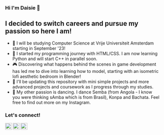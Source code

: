### Hi I'm Daisie 👾

## I decided to switch careers and pursue my passion so here I am!

- 🔭 I will be studying Computer Science at Vrije Universiteit Amsterdam starting in September '23!
- 🌱 I started my programming journey with HTML/CSS. I am now learning Python and will start C++ in parallel soon.
- 🎮 Discovering what happens behind the scenes in game development has led me to dive into learning how to model, starting with an isometric lofi aesthetic bedroom in Blender! 
- 🤖 I'll be updating this repository with mini simple projects and more advanced projects and coursework as I progress through my studies.
- 💃 My other passion is dancing. I dance Semba (from Angola - I know you were thinking sAmba which is from Brasil), Konpa and Bachata. Feel free to find out more on my Instagram.

### Let's connect!

[<img align="left" alt="LinkedIn Logo" width="22px" src="https://cdn.jsdelivr.net/npm/simple-icons@v3/icons/linkedin.svg" />][linkedin]
[<img align="left" alt="Instagram Logo" width="22px" src="https://cdn.jsdelivr.net/npm/simple-icons@v3/icons/instagram.svg" />][instagram]
[<img align="left" alt="TikTok Logo" width="22px" src="https://cdn.jsdelivr.net/npm/simple-icons@v3/icons/tiktok.svg" />][tiktok]

[instagram]: https://instagram.com/daisiekbzr/
[linkedin]: https://linkedin.com/in/dace-kebzere/
[tiktok]: https://www.tiktok.com/@d.ai.sie/
